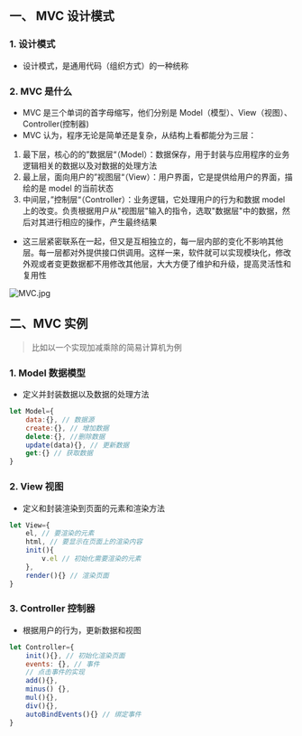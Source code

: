 ## 一、 MVC 设计模式
### 1. 设计模式
- 设计模式，是通用代码（组织方式）的一种统称
### 2. MVC 是什么
- MVC 是三个单词的首字母缩写，他们分别是 Model（模型）、View（视图）、Controller(控制器)
- MVC 认为，程序无论是简单还是复杂，从结构上看都能分为三层：
1. 最下层，核心的的”数据层“（Model）：数据保存，用于封装与应用程序的业务逻辑相关的数据以及对数据的处理方法
2. 最上层，面向用户的”视图层“（View）：用户界面，它是提供给用户的界面，描绘的是 model 的当前状态
3. 中间层，”控制层“（Controller）：业务逻辑，它处理用户的行为和数据 model 上的改变。负责根据用户从"视图层"输入的指令，选取"数据层"中的数据，然后对其进行相应的操作，产生最终结果
- 这三层紧密联系在一起，但又是互相独立的，每一层内部的变化不影响其他层。每一层都对外提供接口供调用。这样一来，软件就可以实现模块化，修改外观或者变更数据都不用修改其他层，大大方便了维护和升级，提高灵活性和复用性

![MVC.jpg](https://i.loli.net/2021/03/07/EAk7B5Saf8WOlCI.png)

## 二、MVC 实例
> 比如以一个实现加减乘除的简易计算机为例
### 1. Model 数据模型
- 定义并封装数据以及数据的处理方法
```js
let Model={
    data:{}, // 数据源
    create:{}, // 增加数据
    delete:{}, //删除数据
    update(data){}, // 更新数据
    get:{} // 获取数据
}
```

### 2. View 视图
- 定义和封装渲染到页面的元素和渲染方法
```js
let View={
    el, // 要渲染的元素
    html, // 要显示在页面上的渲染内容
    init(){
        v.el // 初始化需要渲染的元素
    },
    render(){} // 渲染页面
}
```

### 3. Controller 控制器
- 根据用户的行为，更新数据和视图
```js
let Controller={
    init(){}, // 初始化渲染页面
    events: {}, // 事件
    // 点击事件的实现
    add(){},
    minus() {},
    mul(){},
    div(){},
    autoBindEvents(){} // 绑定事件
}
```